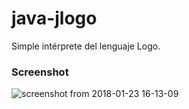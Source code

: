 # java-jlogo
Simple intérprete del lenguaje Logo.

### Screenshot
![screenshot from 2018-01-23 16-13-09](https://user-images.githubusercontent.com/34853850/35295713-9840af08-0058-11e8-91f9-2b3f674d997b.png)

